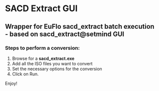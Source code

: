 # SACD Extract GUI
## Wrapper for EuFlo sacd_extract batch execution - based on sacd_extract@setmind GUI

### Steps to perform a conversion:
1. Browse for a **sacd_extract.exe**
2. Add all the ISO files you want to convert
3. Set the necessary options for the conversion
4. Click on Run.

Enjoy!